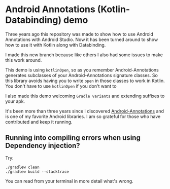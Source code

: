 # Android Annotations (Kotlin-Databinding) demo

Three years ago this repository was made to show how to use Android Annotations with Android Studio.
Now it has been turned around to show how to use it with Kotlin along with Databinding.

I made this new branch because like others I also had some issues to make this work around.

This demo is using `kotlinOpen`, so as you remember Android-Annotations generates subclasses of your
Android-Annotations signature classes. So this library avoids having you to write `open` in those classes
to work in Kotlin. You don't have to use `kotlinOpen` if you don't want to

I also made this demo welcoming `Gradle variants` and extending suffixes to your apk.

It's been more than three years since I discovered [Android-Annotations](http://androidannotations.org/) and is one of my favorite
Android libraries. I am so grateful for those who have contributed and keep it running.

## Running into compiling errors when using Dependency injection?
Try:

`./gradlew clean`  
`./gradlew build --stacktrace`

You can read from your terminal in more detail what's wrong.
